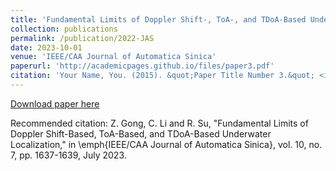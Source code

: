 ```yaml
---
title: 'Fundamental Limits of Doppler Shift-, ToA-, and TDoA-Based Underwater Localization'
collection: publications
permalink: /publication/2022-JAS
date: 2023-10-01
venue: 'IEEE/CAA Journal of Automatica Sinica'
paperurl: 'http://academicpages.github.io/files/paper3.pdf'
citation: 'Your Name, You. (2015). &quot;Paper Title Number 3.&quot; <i>Journal 1</i>. 1(3).'
---
```

[Download paper here](https://ieeexplore.ieee.org/document/10153725)

Recommended citation: Z. Gong, C. Li and R. Su, "Fundamental Limits of Doppler Shift-Based, ToA-Based, and TDoA-Based Underwater Localization," in \emph{IEEE/CAA Journal of Automatica Sinica}, vol. 10, no. 7, pp. 1637-1639, July 2023.
